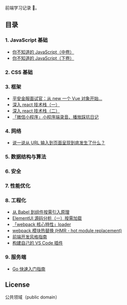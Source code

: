 前端学习记录 📝。

## 目录

### 1. JavaScript 基础

* [你不知道的 JavaScript（中卷）](https://github.com/gyx-github/note/issues/5)
* [你不知道的 JavaScript（下卷）](https://github.com/gyx-github/note/issues/7)

### 2. CSS 基础

### 3. 框架

* [平安金服面试官：从 new 一个 Vue 对象开始...](https://github.com/gyx-github/note/issues/1)
* [深入 react 技术栈（一）](https://github.com/gyx-github/note/issues/10)
* [深入 react 技术栈（二）](https://github.com/gyx-github/note/issues/11)
* [「微信小程序」小程序端录音、播放踩坑日记](https://github.com/gyx-github/note/issues/14)

### 4. 网络

* [说一说从 URL 输入到页面呈现到底发生了什么？](https://github.com/gyx-github/note/issues/3)

### 5. 数据结构与算法

### 6. 安全

### 7. 性能优化

### 8. 工程化

* [从 Babel 到组件按需引入原理](https://github.com/gyx-github/note/issues/2)
* [ElementUI 源码分析（一）按需加载](https://github.com/gyx-github/note/issues/4)
* [「webpack 核心特性」loader](https://github.com/gyx-github/note/issues/15)
* [webpack 模块热替换 (HMR - hot module replacement)](https://github.com/gyx-github/note/issues/9)
* [前端开发风格指南](https://github.com/gyx-github/note/issues/12)
* [构建自己的 VS Code 插件](https://github.com/gyx-github/note/issues/13)

### 9. 服务端

* [Go 快速入门指南](https://github.com/gyx-github/note/issues/6)

## License

公共领域（public domain）
